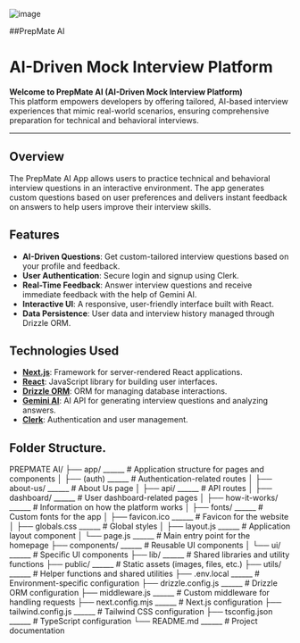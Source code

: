 ![image](https://github.com/user-attachments/assets/e8936597-16c6-411f-927a-13768f897b58)

##PrepMate AI
# AI-Driven Mock Interview Platform

**Welcome to PrepMate AI (AI-Driven Mock Interview Platform)**  
This platform empowers developers by offering tailored, AI-based interview experiences that mimic real-world scenarios, ensuring comprehensive preparation for technical and behavioral interviews.

---


## Overview
The PrepMate AI App allows users to practice technical and behavioral interview questions in an interactive environment. The app generates custom questions based on user preferences and delivers instant feedback on answers to help users improve their interview skills.

## Features
- **AI-Driven Questions**: Get custom-tailored interview questions based on your profile and feedback.
- **User Authentication**: Secure login and signup using Clerk.
- **Real-Time Feedback**: Answer interview questions and receive immediate feedback with the help of Gemini AI.
- **Interactive UI**: A responsive, user-friendly interface built with React.
- **Data Persistence**: User data and interview history managed through Drizzle ORM.

## Technologies Used
- **[Next.js](https://nextjs.org/)**: Framework for server-rendered React applications.
- **[React](https://reactjs.org/)**: JavaScript library for building user interfaces.
- **[Drizzle ORM](https://drizzle.team/)**: ORM for managing database interactions.
- **[Gemini AI](https://gemini.ai/)**: AI API for generating interview questions and analyzing answers.
- **[Clerk](https://clerk.dev/)**: Authentication and user management.

## Folder Structure.
PREPMATE AI/
├── app/               ______ # Application structure for pages and components
│   ├── (auth)           ______  # Authentication-related routes
│   ├── about-us/        ______  # About Us page
│   ├── api/             ______  # API routes
│   ├── dashboard/       ______  # User dashboard-related pages
│   ├── how-it-works/    ______  # Information on how the platform works
│   ├── fonts/           ______  # Custom fonts for the app
│   ├── favicon.ico      ______  # Favicon for the website
│   ├── globals.css      ______  # Global styles
│   ├── layout.js        ______  # Application layout component
│   └── page.js          ______  # Main entry point for the homepage
├── components/         ______   # Reusable UI components
│   └── ui/              ______  # Specific UI components
├── lib/                 ______  # Shared libraries and utility functions
├── public/              ______  # Static assets (images, files, etc.)
├── utils/               ______  # Helper functions and shared utilities
├── .env.local           ______  # Environment-specific configuration
├── drizzle.config.js   ______   # Drizzle ORM configuration
├── middleware.js        ______  # Custom middleware for handling requests
├── next.config.mjs      ______  # Next.js configuration
├── tailwind.config.js   ______  # Tailwind CSS configuration
├── tsconfig.json        ______  # TypeScript configuration
└── README.md            ______  # Project documentation


